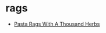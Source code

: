 # rags

 * [Pasta Rags With A Thousand Herbs](../index/p/pasta-rags-with-a-thousand-herbs-233541.json)
